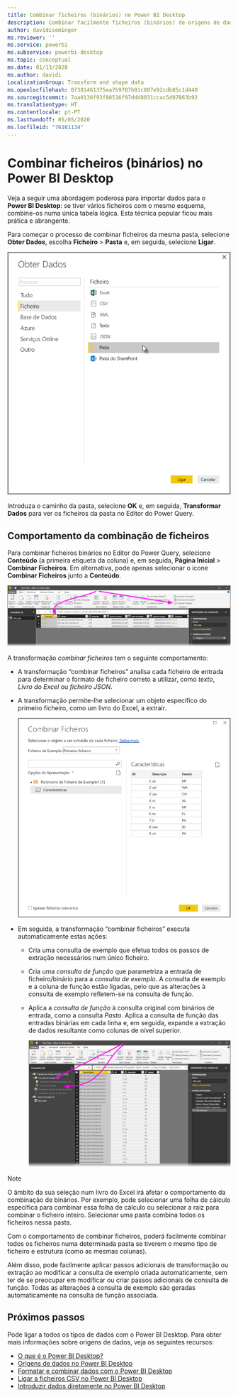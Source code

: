 ```yaml
---
title: Combinar ficheiros (binários) no Power BI Desktop
description: Combinar facilmente ficheiros (binários) de origens de dados no Power BI Desktop
author: davidiseminger
ms.reviewer: ''
ms.service: powerbi
ms.subservice: powerbi-desktop
ms.topic: conceptual
ms.date: 01/13/2020
ms.author: davidi
LocalizationGroup: Transform and shape data
ms.openlocfilehash: 07381461375ea7b9707b91c807e92cdb85c1d440
ms.sourcegitcommit: 7aa0136f93f88516f97ddd8031ccac5d07863b92
ms.translationtype: HT
ms.contentlocale: pt-PT
ms.lasthandoff: 05/05/2020
ms.locfileid: "76161134"
---
```

# <a name="combine-files-binaries-in-power-bi-desktop"></a>Combinar ficheiros (binários) no Power BI Desktop

Veja a seguir uma abordagem poderosa para importar dados para o **Power BI Desktop**: se tiver vários ficheiros com o mesmo esquema, combine-os numa única tabela lógica. Esta técnica popular ficou mais prática e abrangente.

Para começar o processo de combinar ficheiros da mesma pasta, selecione **Obter Dados**, escolha **Ficheiro** > **Pasta** e, em seguida, selecione **Ligar**.

![Ligar ao ficheiro da pasta, caixa de diálogo Obter Dados, Power BI Desktop](media/desktop-combine-binaries/combine-binaries_1.png)

Introduza o caminho da pasta, selecione **OK** e, em seguida, **Transformar Dados** para ver os ficheiros da pasta no Editor do Power Query.

## <a name="combine-files-behavior"></a>Comportamento da combinação de ficheiros

Para combinar ficheiros binários no Editor do Power Query, selecione **Conteúdo** (a primeira etiqueta da coluna) e, em seguida, **Página Inicial** > **Combinar Ficheiros**. Em alternativa, pode apenas selecionar o ícone **Combinar Ficheiros** junto a **Conteúdo**.

![Comando Combinar Ficheiros, Editor do Power Query, Power BI Desktop](media/desktop-combine-binaries/combine-binaries_2a.png)

A transformação *combinar ficheiros* tem o seguinte comportamento:

* A transformação “combinar ficheiros” analisa cada ficheiro de entrada para determinar o formato de ficheiro correto a utilizar, como *texto*, *Livro do Excel* ou *ficheiro JSON*.
* A transformação permite-lhe selecionar um objeto específico do primeiro ficheiro, como um livro do Excel, a extrair.
  
  ![Caixa de diálogo Combinar ficheiros, Editor do Power Query, Power BI Desktop](media/desktop-combine-binaries/combine-binaries_3.png)
* Em seguida, a transformação “combinar ficheiros” executa automaticamente estas ações:
  
  * Cria uma consulta de exemplo que efetua todos os passos de extração necessários num único ficheiro.
  * Cria uma *consulta de função* que parametriza a entrada de ficheiro/binário para a *consulta de exemplo*. A consulta de exemplo e a coluna de função estão ligadas, pelo que as alterações à consulta de exemplo refletem-se na consulta de função.
  * Aplica a *consulta de função* à consulta original com binários de entrada, como a consulta *Pasta*. Aplica a consulta de função das entradas binárias em cada linha e, em seguida, expande a extração de dados resultante como colunas de nível superior.

    ![Resultados da transformação “combinar ficheiros”, Editor do Power Query, Power BI Desktop](media/desktop-combine-binaries/combine-binaries_4.png)

> [!NOTE]
> O âmbito da sua seleção num livro do Excel irá afetar o comportamento da combinação de binários. Por exemplo, pode selecionar uma folha de cálculo específica para combinar essa folha de cálculo ou selecionar a raiz para combinar o ficheiro inteiro. Selecionar uma pasta combina todos os ficheiros nessa pasta. 

Com o comportamento de combinar ficheiros, poderá facilmente combinar todos os ficheiros numa determinada pasta se tiverem o mesmo tipo de ficheiro e estrutura (como as mesmas colunas).

Além disso, pode facilmente aplicar passos adicionais de transformação ou extração ao modificar a consulta de exemplo criada automaticamente, sem ter de se preocupar em modificar ou criar passos adicionais de consulta de função. Todas as alterações à consulta de exemplo são geradas automaticamente na consulta de função associada.

## <a name="next-steps"></a>Próximos passos

Pode ligar a todos os tipos de dados com o Power BI Desktop. Para obter mais informações sobre origens de dados, veja os seguintes recursos:

* [O que é o Power BI Desktop?](desktop-what-is-desktop.md)
* [Origens de dados no Power BI Desktop](desktop-data-sources.md)
* [Formatar e combinar dados com o Power BI Desktop](desktop-shape-and-combine-data.md)
* [Ligar a ficheiros CSV no Power BI Desktop](desktop-connect-csv.md)
* [Introduzir dados diretamente no Power BI Desktop](desktop-enter-data-directly-into-desktop.md)
